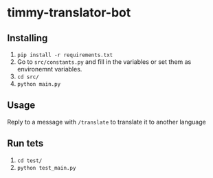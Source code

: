 # timmy-translator-bot

## Installing
1. `pip install -r requirements.txt`
2. Go to `src/constants.py` and fill in the variables or set them as environemnt variables.
3. `cd src/`
4. `python main.py`

## Usage
Reply to a message with `/translate` to translate it to another language

## Run tets
1. `cd test/`
2. `python test_main.py`